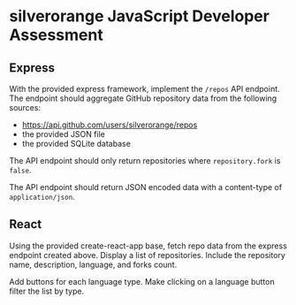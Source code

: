silverorange JavaScript Developer Assessment
============================================

Express
-------
With  the provided express framework, implement the `/repos` API endpoint. The
endpoint should aggregate GitHub repository data from the following sources:

 - https://api.github.com/users/silverorange/repos
 - the provided JSON file
 - the provided SQLite database
 
The API endpoint should only return repositories where `repository.fork` is
`false`.

The API endpoint should return JSON encoded data with a content-type of
`application/json`.

React
-----
Using the provided create-react-app base, fetch repo data from the express
endpoint created above. Display a list of repositories. Include the repository
name, description, language, and forks count.

Add buttons for each language type. Make clicking on a language button filter
the list by type.
